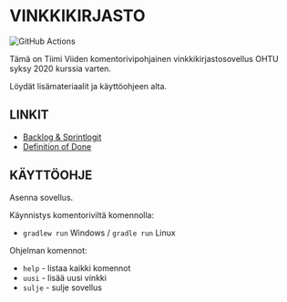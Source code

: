 # VINKKIKIRJASTO

![GitHub Actions](https://github.com/Miniaya/lukuvinkkikirjasto/workflows/Java%20CI%20with%20Gradle/badge.svg)

Tämä on Tiimi Viiden komentorivipohjainen vinkkikirjastosovellus OHTU syksy 2020 kurssia varten.

Löydät lisämateriaalit ja käyttöohjeen alta.

## LINKIT
- [Backlog & Sprintlogit](https://docs.google.com/spreadsheets/d/1XuvgQQRyYOgVvAYmBFQm1ab_-g5Kg-24XLIuX7o79t4/)
- [Definition of Done](https://github.com/Miniaya/lukuvinkkikirjasto/blob/main/Vinkkikirjasto/docs/DOD.md)

## KÄYTTÖOHJE

Asenna sovellus.

Käynnistys komentoriviltä komennolla:
- `gradlew run` Windows / `gradle run` Linux


Ohjelman komennot:
- `help` - listaa kaikki komennot
- `uusi` - lisää uusi vinkki
- `sulje` - sulje sovellus
